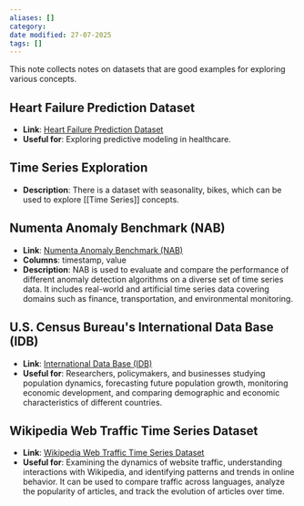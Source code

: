 ```yaml
---
aliases: []
category:
date modified: 27-07-2025
tags: []
---
```

This note collects notes on datasets that are good examples for exploring various concepts.
## Heart Failure Prediction Dataset
- **Link**: [Heart Failure Prediction Dataset](https://www.kaggle.com/datasets/fedesoriano/heart-failure-prediction)
- **Useful for**: Exploring predictive modeling in healthcare.

## Time Series Exploration
- **Description**: There is a dataset with seasonality, bikes, which can be used to explore [[Time Series]] concepts.

## Numenta Anomaly Benchmark (NAB)
- **Link**: [Numenta Anomaly Benchmark (NAB)](https://github.com/numenta/NAB?ref=hackernoon.com)
- **Columns**: timestamp, value
- **Description**: NAB is used to evaluate and compare the performance of different anomaly detection algorithms on a diverse set of time series data. It includes real-world and artificial time series data covering domains such as finance, transportation, and environmental monitoring.

## U.S. Census Bureau's International Data Base (IDB)
- **Link**: [International Data Base (IDB)](https://www.census.gov/data-tools/demo/idb?ref=hackernoon.com)
- **Useful for**: Researchers, policymakers, and businesses studying population dynamics, forecasting future population growth, monitoring economic development, and comparing demographic and economic characteristics of different countries.

## Wikipedia Web Traffic Time Series Dataset
- **Link**: [Wikipedia Web Traffic Time Series Dataset](https://www.kaggle.com/code/muonneutrino/wikipedia-traffic-data-exploration/data?ref=hackernoon.com)
- **Useful for**: Examining the dynamics of website traffic, understanding interactions with Wikipedia, and identifying patterns and trends in online behavior. It can be used to compare traffic across languages, analyze the popularity of articles, and track the evolution of articles over time.

